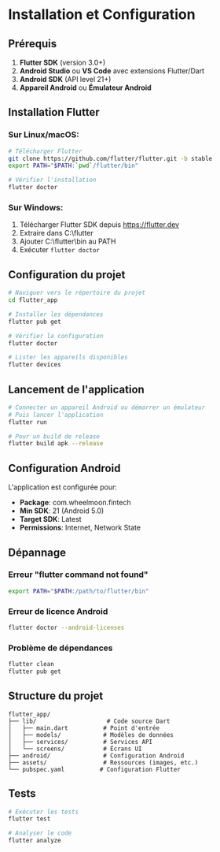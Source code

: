 # Installation et Configuration

## Prérequis

1. **Flutter SDK** (version 3.0+)
2. **Android Studio** ou **VS Code** avec extensions Flutter/Dart
3. **Android SDK** (API level 21+)
4. **Appareil Android** ou **Émulateur Android**

## Installation Flutter

### Sur Linux/macOS:
```bash
# Télécharger Flutter
git clone https://github.com/flutter/flutter.git -b stable
export PATH="$PATH:`pwd`/flutter/bin"

# Vérifier l'installation
flutter doctor
```

### Sur Windows:
1. Télécharger Flutter SDK depuis https://flutter.dev
2. Extraire dans C:\flutter
3. Ajouter C:\flutter\bin au PATH
4. Exécuter `flutter doctor`

## Configuration du projet

```bash
# Naviguer vers le répertoire du projet
cd flutter_app

# Installer les dépendances
flutter pub get

# Vérifier la configuration
flutter doctor

# Lister les appareils disponibles
flutter devices
```

## Lancement de l'application

```bash
# Connecter un appareil Android ou démarrer un émulateur
# Puis lancer l'application
flutter run

# Pour un build de release
flutter build apk --release
```

## Configuration Android

L'application est configurée pour:
- **Package**: com.wheelmoon.fintech
- **Min SDK**: 21 (Android 5.0)
- **Target SDK**: Latest
- **Permissions**: Internet, Network State

## Dépannage

### Erreur "flutter command not found"
```bash
export PATH="$PATH:/path/to/flutter/bin"
```

### Erreur de licence Android
```bash
flutter doctor --android-licenses
```

### Problème de dépendances
```bash
flutter clean
flutter pub get
```

## Structure du projet

```
flutter_app/
├── lib/                    # Code source Dart
│   ├── main.dart          # Point d'entrée
│   ├── models/            # Modèles de données
│   ├── services/          # Services API
│   └── screens/           # Écrans UI
├── android/               # Configuration Android
├── assets/                # Ressources (images, etc.)
└── pubspec.yaml          # Configuration Flutter
```

## Tests

```bash
# Exécuter les tests
flutter test

# Analyser le code
flutter analyze
```
